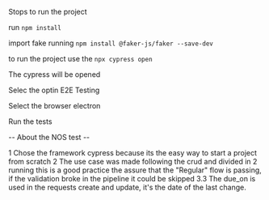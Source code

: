 Stops to run the project

run  `npm install`

import fake running `npm install @faker-js/faker --save-dev`

to run the project use the `npx cypress open`

The cypress will be opened

Selec the optin E2E Testing

Select the browser electron

Run the tests


-- About the NOS test -- 

1 Chose the framework cypress because its the easy way to start a project from scratch
2 The use case was made following the crud and divided in 2 running this is a good practice the assure that the "Regular" flow is passing, if the validation broke in the pipeline it could be skipped
3.3 The due_on is used in the requests create and update, it's the date of the last change.